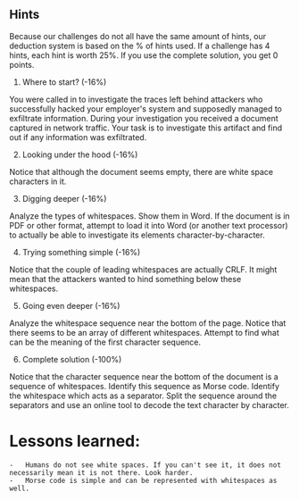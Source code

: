 ## Hints
Because our challenges do not all have the same amount of hints, our deduction system is based on the % of hints used. If a challenge has 4 hints, each hint is worth 25%. If you use the complete solution, you get 0 points.

1. Where to start? (-16%)

You were called in to investigate the traces left behind attackers who successfully hacked your employer's system and supposedly managed to exfiltrate information. During your investigation you received a document captured in network traffic. Your task is to investigate this artifact and find out if any information was exfiltrated.

2. Looking under the hood (-16%)

Notice that although the document seems empty, there are white space characters in it.

3. Digging deeper (-16%)

Analyze the types of whitespaces. Show them in Word. If the document is in PDF or other format, attempt to load it into Word (or another text processor) to actually be able to investigate its elements character-by-character.

4. Trying something simple (-16%)

Notice that the couple of leading whitespaces are actually CRLF. It might mean that the attackers wanted to hind something below these whitespaces.

5. Going even deeper (-16%)

Analyze the whitespace sequence near the bottom of the page. Notice that there seems to be an array of different whitespaces. Attempt to find what can be the meaning of the first character sequence.

6. Complete solution (-100%)

Notice that the character sequence near the bottom of the document is a sequence of whitespaces. Identify this sequence as Morse code. Identify the whitespace which acts as a separator. Split the sequence around the separators and use an online tool to decode the text character by character.

# Lessons learned:

    -   Humans do not see white spaces. If you can't see it, it does not necessarily mean it is not there. Look harder.
    -   Morse code is simple and can be represented with whitespaces as well.
